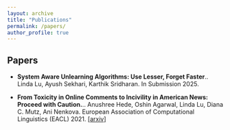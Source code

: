 ```yaml
---
layout: archive
title: "Publications"
permalink: /papers/
author_profile: true
---
```


Papers
-----

- **System Aware Unlearning Algorithms: Use Lesser, Forget Faster**..
  Linda Lu, Ayush Sekhari, Karthik Sridharan.
  In Submission 2025.

- **From Toxicity in Online Comments to Incivility in American News: Proceed with Caution.**..
  Anushree Hede, Oshin Agarwal, Linda Lu, Diana C. Mutz, Ani Nenkova.
  European Association of Computational Linguistics (EACL) 2021.
  [[arxiv]](https://arxiv.org/abs/2102.03671)
